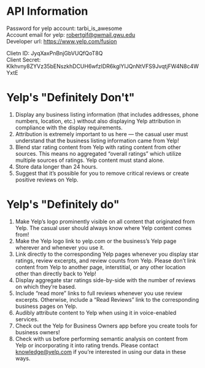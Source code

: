# API Information
Password for yelp account: tarbi_is_awesome  
Account email for yelp: robertgif@gwmail.gwu.edu  
Developer url: https://www.yelp.com/fusion  
  
Clietn ID: JyqXaxPnBnjGbVUQfQoT8Q  
Client Secret: Klkhvny8ZYVz35bENszkhDCUH6wfzIDR6kglYIJQnNtVFS9JvqtjFW4N8c4WYxtE  
  
# Yelp's "Definitely Don't"
1. Display any business listing information (that includes addresses, phone numbers, location, etc.) without also displaying Yelp attribution in compliance with the display requirements.
2. Attribution is extremely important to us here — the casual user must understand that the business listing information came from Yelp!
3. Blend star rating content from Yelp with rating content from other sources. This means no aggregated “overall ratings” which utilize multiple sources of ratings. Yelp content must stand alone.
4. Store data longer than 24 hours.
5. Suggest that it’s possible for you to remove critical reviews or create positive reviews on Yelp.

# Yelp's "Definitely do"
1. Make Yelp’s logo prominently visible on all content that originated from Yelp. The casual user should always know where Yelp content comes from!
2. Make the Yelp logo link to yelp.com or the business’s Yelp page wherever and whenever you use it.
3. Link directly to the corresponding Yelp pages whenever you display star ratings, review excerpts, and review counts from Yelp. Please don’t link content from Yelp to another page, interstitial, or any other location other than directly back to Yelp!
4. Display aggregate star ratings side-by-side with the number of reviews on which they’re based.
5. Include “read more” links to full reviews whenever you use review excerpts. Otherwise, include a “Read Reviews” link to the corresponding business pages on Yelp.
6. Audibly attribute content to Yelp when using it in voice-enabled services.
7. Check out the Yelp for Business Owners app before you create tools for business owners!
8. Check with us before performing semantic analysis on content from Yelp or incorporating it into rating trends. Please contact knowledge@yelp.com if you’re interested in using our data in these ways.


